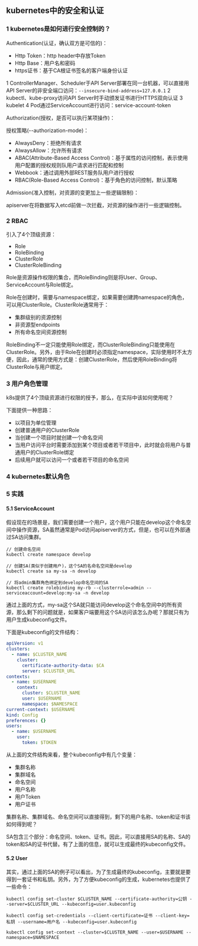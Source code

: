 ## kubernetes中的安全和认证

### 1 kubernetes是如何进行安全控制的？

Authentication(认证，确认双方是可信的)：
* Http Token：http header中存放Token
* Http Base：用户名和密码
* https证书：基于CA根证书签名的客户端身份认证

1 ControllerManager、Scheduler于API Server部署在同一台机器，可以直接用API Server的非安全端口访问：`--insecure-bind-address=127.0.0.1`
2 kubectl、kube-proxy访问API Server时手动颁发证书进行HTTPS双向认证
3 kubelet
4 Pod通过ServiceAccount进行访问：service-account-token

Authorization(授权，是否可以执行某项操作)：

授权策略(--authorization-mode)：
* AlwaysDeny：拒绝所有请求
* AlwaysAllow：允许所有请求
* ABAC(Attribute-Based Access Control)：基于属性的访问控制，表示使用用户配置的授权规则队用户请求进行匹配和控制
* Webbook：通过调用外部REST服务队用户进行授权
* RBAC(Role-Based Access Control)：基于角色的访问控制，默认策略

Admission(准入控制，对资源的变更加上一些逻辑限制)：

apiserver在将数据写入etcd前做一次拦截，对资源的操作进行一些逻辑控制。

### 2 RBAC

引入了4个顶级资源：
* Role
* RoleBinding
* ClusterRole
* ClusterRoleBinding

Role是资源操作权限的集合，而RoleBinding则是将User、Group、ServiceAccount与Role绑定。

Role在创建时，需要与namespace绑定，如果需要创建跨namespace的角色，可以用ClusterRole。ClusterRole通常用于：

* 集群级别的资源控制
* 非资源型endpoints
* 所有命名空间资源控制

RoleBinding不一定只能使用Role绑定，而ClusterRoleBinding只能使用在ClusterRole。另外，由于Role在创建时必须指定namespace，实际使用时不太方便，因此，通常的使用方式是：创建ClusterRole，然后使用RoleBinding将ClusterRole与用户绑定。

### 3 用户角色管理

k8s提供了4个顶级资源进行权限的授予，那么，在实际中该如何使用呢？

下面提供一种思路：

* 以项目为单位管理
* 创建普通用户的ClusterRole
* 当创建一个项目时就创建一个命名空间
* 当用户访问平台时需要添加到某个项目或者若干项目中，此时就会将用户与普通用户的ClusterRole绑定
* 后续用户就可以访问一个或者若干项目的命名空间

### 4 kubernetes默认角色

### 5 实践

#### 5.1 ServiceAccount

假设现在的场景是，我们需要创建一个用户，这个用户只能在develop这个命名空间中操作资源，SA虽然通常是Pod访问apiserver的方式，但是，也可以在外部通过SA访问集群。

```
// 创建命名空间
kubectl create namespace develop

// 创建SA(类似于创建用户)，这个SA的名命名空间是develop
kubectl create sa my-sa -n develop

// 将admin集群角色绑定到develop命名空间的SA
kubectl create rolebinding my-rb --clusterrole=admin --serviceaccount=develop:my-sa -n develop
```

通过上面的方式，my-sa这个SA就只能访问develop这个命名空间中的所有资源，那么剩下的问题就是，如果客户端要用这个SA访问该怎么办呢？那就只有为用户生成kubeconfig文件。

下面是kubeconfig的文件结构：

``` yaml
apiVersion: v1
clusters:
  - name: $CLUSTER_NAME
    cluster:
      certificate-authority-data: $CA
      server: $CLUSTER_URL
contexts:
  - name: $USERNAME
    context:
      cluster: $CLUSTER_NAME
      user: $USERNAME
      namespace: $NAMESPACE
current-context: $USERNAME
kind: Config
preferences: {}
users:
  - name: $USERNAME
    user:
      token: $TOKEN
```

从上面的文件结构来看，整个kubeconfig中有几个变量：

* 集群名称
* 集群域名
* 命名空间
* 用户名称
* 用户Token
* 用户证书

集群名称、集群域名、命名空间可以直接得到，剩下的用户名称、token和证书该如何得到呢？

SA包含三个部分：命名空间、token、证书。因此，可以直接用SA的名称、SA的token和SA的证书代替。有了上面的信息，就可以生成最终的kubeconfig文件。

#### 5.2 User

其实，通过上面的SA的例子可以看出，为了生成最终的kubeconfig，主要就是要得到一套证书和私钥。另外，为了方便kubeconfig的生成，kubernetes也提供了一些命令：

```
kubectl config set-cluster $CLUSTER_NAME --certificate-authority=公钥 --server=$CLUSTER_URL --kubeconfig=user.kubeconfig

kubectl config set-credentials --client-certificate=证书 --client-key=私钥 --username=用户名 --kubeconfig=user.kubeconfig

kubectl config set-context --cluster=$CLUSTER_NAME --user=$USERNAME --namespace=$NAMESPACE
```